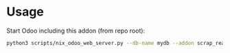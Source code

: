 # Usage

Start Odoo including this addon (from repo root):

```bash
python3 scripts/nix_odoo_web_server.py --db-name mydb --addon scrap_reason_code
```
